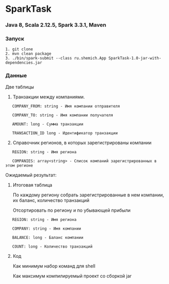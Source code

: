 # SparkTask

### Java 8, Scala 2.12.5, Spark 3.3.1, Maven

### Запуск
```
1. git clone
2. mvn clean package
3. ./bin/spark-submit --class ru.shemich.App SparkTask-1.0-jar-with-dependencies.jar
```
### Данные
Две таблицы
1. Транзакции между компаниями.
````
   COMPANY_FROM: string - Имя компании отправителя

   COMPANY_TO: string - Имя компании получателя

   AMOUNT: long - Сумма транзакции

   TRANSACTION_ID long - Идентификатор транзакции
````
2. Справочник регионов, в которых зарегистрированы компании
```
   REGION: string - Имя региона

   COMPANIES: array<string> - Список компаний зарегистрированных в этом регионе
```
Ожидаемый результат:
1. Итоговая таблица

   По каждому региону собрать зарегистрированные в нем компании, их баланс, количество транзакций

   Отсортировать по региону и по убывающей прибыли
```
   REGION: string - Имя региона

   COMPANY: string - Имя компании

   BALANCE: long - Баланс компании

   COUNT: long - Количество транзакций
```
2. Код

   Как минимум набор команд для shell

   Как максимум компилируемый проект со сборкой jar
